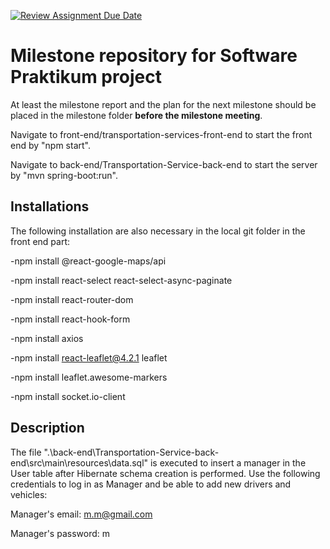 [![Review Assignment Due Date](https://classroom.github.com/assets/deadline-readme-button-22041afd0340ce965d47ae6ef1cefeee28c7c493a6346c4f15d667ab976d596c.svg)](https://classroom.github.com/a/yAgQY5gh)
# Milestone repository for Software Praktikum project #

At least the milestone report and the plan for the next milestone should be placed in the milestone folder **before the milestone meeting**.

Navigate to front-end/transportation-services-front-end to start the front end by "npm start".

Navigate to back-end/Transportation-Service-back-end to start the server by "mvn spring-boot:run".

## Installations

The following installation are also necessary in the local git folder in the front end part:

-npm install @react-google-maps/api

-npm install react-select react-select-async-paginate

-npm install react-router-dom

-npm install react-hook-form

-npm install axios

-npm install react-leaflet@4.2.1 leaflet

-npm install leaflet.awesome-markers

-npm install socket.io-client

## Description

The file ".\back-end\Transportation-Service-back-end\src\main\resources\data.sql" is executed to insert a manager in the User table after Hibernate schema creation is performed. Use the following credentials to log in as Manager and be able to add new drivers and vehicles:

Manager's email: m.m@gmail.com

Manager's password: m


